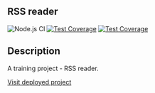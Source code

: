 ## RSS reader

![Node.js CI](https://github.com/olgabelykh/frontend-project-lvl3/workflows/Node.js%20CI/badge.svg)
[![Test Coverage](https://api.codeclimate.com/v1/badges/4c88e5ace68233bb8e90/test_coverage)](https://codeclimate.com/github/olgabelykh/frontend-project-lvl3/test_coverage)
[![Test Coverage](https://api.codeclimate.com/v1/badges/4c88e5ace68233bb8e90/test_coverage)](https://codeclimate.com/github/olgabelykh/frontend-project-lvl3/test_coverage)

## Description

A training project - RSS reader.

[Visit deployed project](https://frontend-project-lvl3-kappa-ashy.vercel.app)
